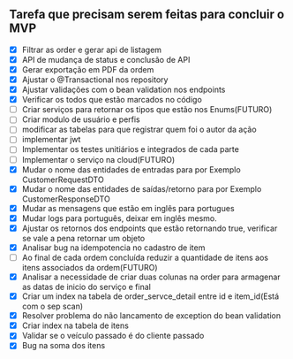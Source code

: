 ## Tarefa que precisam serem feitas para concluir o MVP

- [X]  Filtrar as order e gerar api de listagem
- [X]  API de mudança de status e conclusão de API
- [X]  Gerar exportação em PDF da ordem
- [X]  Ajustar o @Transactional nos repository
- [X]  Ajustar validações com o bean validation nos endpoints
- [X]  Verificar os todos que estão marcados no código
- [ ]  Criar serviços para retornar os tipos que estão nos Enums(FUTURO)
- [ ]  Criar modulo de usuário e perfis
- [ ]  modificar as tabelas para que registrar quem foi o autor da ação
- [ ]  implementar jwt
- [ ]  Implementar os testes unitiários e integrados de cada parte
- [ ]  Implementar o serviço na cloud(FUTURO)
- [X]  Mudar o nome das entidades de entradas para por Exemplo CustomerRequestDTO
- [X]  Mudar o nome das entidades de saídas/retorno para por Exemplo CustomerResponseDTO
- [X]  Mudar as mensagens que estão em inglês para portugues
- [X]  Mudar logs para português, deixar em inglês mesmo.
- [X]  Ajustar os retornos dos endpoints que estão retornando true, verificar se vale a pena retornar um objeto
- [X] Analisar bug na idempotencia no cadastro de item
- [ ] Ao final de cada ordem concluída reduzir a quantidade de itens aos itens associados da ordem(FUTURO)
- [X] Analisar a necessidade de criar duas colunas na order para armagenar as datas de inicio do serviço e final
- [X] Criar um index na tabela de order_servce_detail entre id e item_id(Está com o sep scan)
- [X] Resolver problema do não lancamento de exception do bean validation
- [X] Criar index na tabela de itens
- [X] Validar se o veículo passado é do cliente passado
- [X] Bug na soma dos itens 
